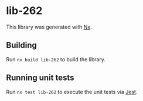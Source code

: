 # lib-262

This library was generated with [Nx](https://nx.dev).

## Building

Run `nx build lib-262` to build the library.

## Running unit tests

Run `nx test lib-262` to execute the unit tests via [Jest](https://jestjs.io).
